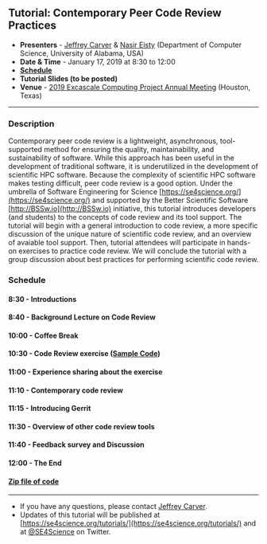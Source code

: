 
## Tutorial: Contemporary Peer Code Review Practices
* **Presenters** - [Jeffrey Carver](http://carver.cs.ua.edu/) & [Nasir Eisty](https://neisty.github.io/) (Department of Computer Science, University of Alabama, USA)
* **Date & Time** - January 17, 2019 at 8:30 to 12:00
* **[Schedule](#Schedule)**
* **Tutorial Slides (to be posted)**
* **Venue** - [2019 Excascale Computing Project Annual Meeting](https://www.ecpannualmeeting.com/) (Houston, Texas)

---

### Description

Contemporary peer code review is a lightweight, asynchronous, tool-supported method for ensuring the quality, maintainability, and sustainability of software. While this approach has been useful in the development of traditional software, it is underutilized in the development of scientific HPC software. Because the complexity of scientific HPC software makes testing difficult, peer code review is a good option. Under the umbrella of Software Engineering for Science [https://se4science.org/](https://se4science.org/) and supported by the Better Scientific Software [http://BSSw.io](http://BSSw.io) initiative, this tutorial introduces developers (and students) to the concepts of code review and its tool support. The tutorial will begin with a general introduction to code review, a more specific discussion of the unique nature of scientific code review, and an overview of avaiable tool support. Then, tutorial attendees will participate in hands-on exercises to practice code review. We will conclude the tutorial with a group discussion about best practices for performing scientific code review.


### <a name="Schedule"></a>Schedule
#### 8:30 - Introductions
#### 8:40 - Background Lecture on Code Review
#### 10:00 - Coffee Break
#### 10:30 - Code Review exercise (<a href="SampleCode.java">Sample Code</a>)
#### 11:00 - Experience sharing about the exercise
#### 11:10 - Contemporary code review
#### 11:15 - Introducing Gerrit
#### 11:30 - Overview of other code review tools
#### 11:40 - Feedback survey and Discussion
#### 12:00 - The End

#### <a href="SampleCode.zip">Zip file of code</a>

---
* If you have any questions, please contact [Jeffrey Carver](http://carver.cs.ua.edu/).
* Updates of this tutorial will be published at [https://se4science.org/tutorials/](https://se4science.org/tutorials/) and at [@SE4Science](https://twitter.com/SE4Science) on Twitter. 
